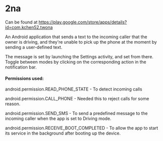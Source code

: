 # 2na
Can be found at https://play.google.com/store/apps/details?id=com.kchen52.twona

An Android application that sends a text to the incoming caller that the owner is driving, and they're unable to pick up the phone at the moment by sending a user-defined text.

The message is set by launching the Settings activity, and set from there.
Toggle between modes by clicking on the corresponding action in the notification bar.


#### Permissions used:

android.permission.READ_PHONE_STATE - To detect incoming calls

android.permission.CALL_PHONE - Needed this to reject calls for some reason.

android.permission.SEND_SMS - To send a predefined message to the incoming caller when the app is set to Driving mode.

android.permission.RECEIVE_BOOT_COMPLETED - To allow the app to start its service in the background after booting up the device. 
